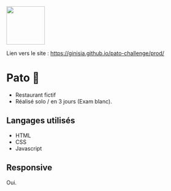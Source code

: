 <img src="https://www.seekpng.com/png/full/351-3519000_stickers-dale-cooper-thumbs-up.png" width= "100" align="center">

Lien vers le site : https://ginisia.github.io/pato-challenge/prod/

# Pato 🍝

+ Restaurant fictif
+ Réalisé solo / en 3 jours (Exam blanc).

## Langages utilisés

+ HTML
+ CSS
+ Javascript

## Responsive

Oui.
